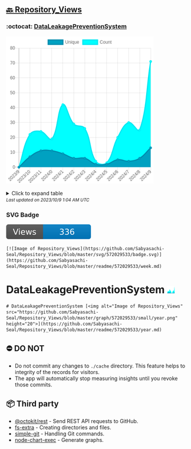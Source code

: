 ## [🔙 Repository_Views](https://github.com/Sabyasachi-Seal/Repository_Views)

### :octocat: [DataLeakagePreventionSystem](https://github.com/Sabyasachi-Seal/DataLeakagePreventionSystem)
![Image of Repository_Views](https://github.com/Sabyasachi-Seal/Repository_Views/blob/master/graph/572029533/large/year.png)

<details>
	<summary>Click to expand table</summary>
	<h2>:calendar: Year Page Views Table</h2>
<table>
	<tr>
		<th>
			Last Updated
		</th>
		<th>
			Unique
		</th>
		<th>
			Count
		</th>
	</tr>
	<tr>
		<td>
			<code>2023/10/1</code>
		</td>
		<td>
			<code>13</code>
		</td>
		<td>
			<code>71</code>
		</td>
	</tr>
	<tr>
		<td>
			<code>2023/9/1</code>
		</td>
		<td>
			<code>6</code>
		</td>
		<td>
			<code>25</code>
		</td>
	</tr>
	<tr>
		<td>
			<code>2023/8/1</code>
		</td>
		<td>
			<code>4</code>
		</td>
		<td>
			<code>30</code>
		</td>
	</tr>
	<tr>
		<td>
			<code>2023/7/1</code>
		</td>
		<td>
			<code>5</code>
		</td>
		<td>
			<code>20</code>
		</td>
	</tr>
	<tr>
		<td>
			<code>2023/6/1</code>
		</td>
		<td>
			<code>2</code>
		</td>
		<td>
			<code>3</code>
		</td>
	</tr>
	<tr>
		<td>
			<code>2023/5/1</code>
		</td>
		<td>
			<code>2</code>
		</td>
		<td>
			<code>4</code>
		</td>
	</tr>
	<tr>
		<td>
			<code>2023/4/1</code>
		</td>
		<td>
			<code>6</code>
		</td>
		<td>
			<code>26</code>
		</td>
	</tr>
	<tr>
		<td>
			<code>2023/3/1</code>
		</td>
		<td>
			<code>6</code>
		</td>
		<td>
			<code>29</code>
		</td>
	</tr>
	<tr>
		<td>
			<code>2023/2/1</code>
		</td>
		<td>
			<code>9</code>
		</td>
		<td>
			<code>42</code>
		</td>
	</tr>
	<tr>
		<td>
			<code>2023/1/1</code>
		</td>
		<td>
			<code>11</code>
		</td>
		<td>
			<code>19</code>
		</td>
	</tr>
	<tr>
		<td>
			<code>2022/12/1</code>
		</td>
		<td>
			<code>11</code>
		</td>
		<td>
			<code>24</code>
		</td>
	</tr>
	<tr>
		<td>
			<code>2022/11/1</code>
		</td>
		<td>
			<code>7</code>
		</td>
		<td>
			<code>22</code>
		</td>
	</tr>
	<tr>
		<td>
			<code>2022/10/1</code>
		</td>
		<td>
			<code>0</code>
		</td>
		<td>
			<code>0</code>
		</td>
	</tr>
</table>

</details>
<small><i>Last updated on 2023/10/9 1:04 AM UTC</i></small>

### SVG Badge
[![Image of Repository_Views](https://github.com/Sabyasachi-Seal/Repository_Views/blob/master/svg/572029533/badge.svg)](https://github.com/Sabyasachi-Seal/Repository_Views/blob/master/readme/572029533/week.md)
```readme
[![Image of Repository_Views](https://github.com/Sabyasachi-Seal/Repository_Views/blob/master/svg/572029533/badge.svg)](https://github.com/Sabyasachi-Seal/Repository_Views/blob/master/readme/572029533/week.md)
```
# DataLeakagePreventionSystem [<img alt="Image of Repository_Views" src="https://github.com/Sabyasachi-Seal/Repository_Views/blob/master/graph/572029533/small/year.png" height="20">](https://github.com/Sabyasachi-Seal/Repository_Views/blob/master/readme/572029533/year.md)
```readme
# DataLeakagePreventionSystem [<img alt="Image of Repository_Views" src="https://github.com/Sabyasachi-Seal/Repository_Views/blob/master/graph/572029533/small/year.png" height="20">](https://github.com/Sabyasachi-Seal/Repository_Views/blob/master/readme/572029533/year.md)
```
## ⛔ DO NOT
- Do not commit any changes to `./cache` directory. This feature helps to integrity of the records for visitors.
- The app will automatically stop measuring insights until you revoke those commits.
## 📦 Third party

- [@octokit/rest](https://www.npmjs.com/package/@octokit/rest) - Send REST API requests to GitHub.
- [fs-extra](https://www.npmjs.com/package/fs-extra) - Creating directories and files.
- [simple-git](https://www.npmjs.com/package/simple-git) - Handling Git commands.
- [node-chart-exec](https://www.npmjs.com/package/node-chart-exec) - Generate graphs.
